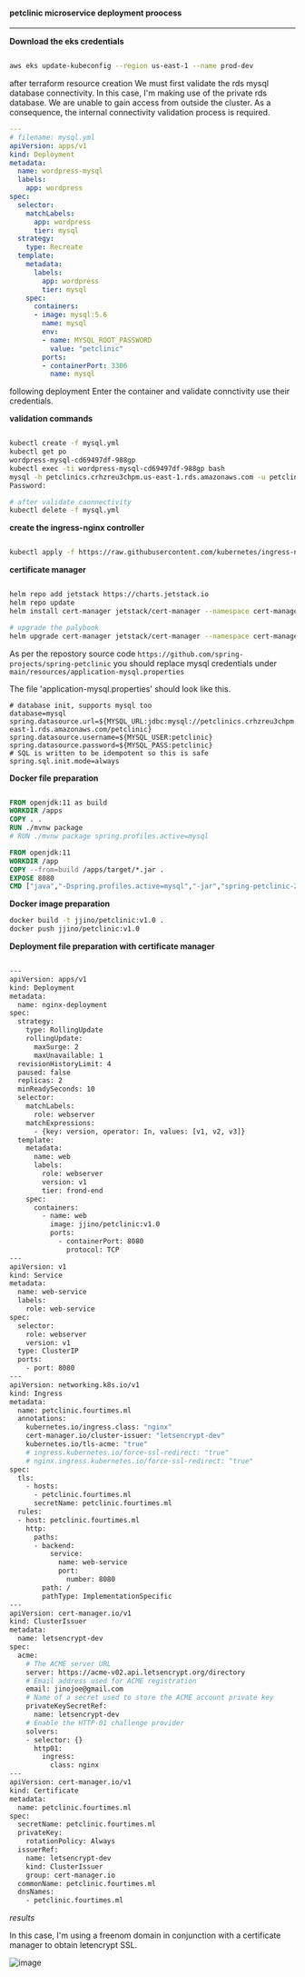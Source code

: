 #### petclinic microservice  deployment proocess
---

**Download the eks credentials**

```bash

aws eks update-kubeconfig --region us-east-1 --name prod-dev

```

after terraform resource creation We must first validate the rds mysql database connectivity. In this case, I'm making use of the private rds database. We are unable to gain access from outside the cluster. As a consequence, the internal connectivity validation process is required.

```yaml
---
# filename: mysql.yml
apiVersion: apps/v1
kind: Deployment
metadata:
  name: wordpress-mysql
  labels:
    app: wordpress
spec:
  selector:
    matchLabels:
      app: wordpress
      tier: mysql
  strategy:
    type: Recreate
  template:
    metadata:
      labels:
        app: wordpress
        tier: mysql
    spec:
      containers:
      - image: mysql:5.6
        name: mysql
        env:
        - name: MYSQL_ROOT_PASSWORD
          value: "petclinic"
        ports:
        - containerPort: 3306
          name: mysql

```

following deployment Enter the container and validate connctivity use  their credentials.

**validation commands**

```bash

kubectl create -f mysql.yml
kubectl get po
wordpress-mysql-cd69497df-988gp
kubectl exec -ti wordpress-mysql-cd69497df-988gp bash
mysql -h petclinics.crhzreu3chpm.us-east-1.rds.amazonaws.com -u petclinic -p
Password: 

# after validate caonnectivity
kubectl delete -f mysql.yml
```

**create the ingress-nginx controller**

```bash

kubectl apply -f https://raw.githubusercontent.com/kubernetes/ingress-nginx/controller-v1.2.0/deploy/static/provider/aws/deploy.yaml

```

**certificate manager**

```bash

helm repo add jetstack https://charts.jetstack.io
helm repo update
helm install cert-manager jetstack/cert-manager --namespace cert-manager --create-namespace --set installCRDs=true

# upgrade the palybook
helm upgrade cert-manager jetstack/cert-manager --namespace cert-manager --set installCRDs=true

```

As per the repostory source code `https://github.com/spring-projects/spring-petclinic` you should replace mysql credentials under `main/resources/application-mysql.properties` 

The file 'application-mysql.properties' should look like this.

```properties
# database init, supports mysql too
database=mysql
spring.datasource.url=${MYSQL_URL:jdbc:mysql://petclinics.crhzreu3chpm.us-east-1.rds.amazonaws.com/petclinic}
spring.datasource.username=${MYSQL_USER:petclinic}
spring.datasource.password=${MYSQL_PASS:petclinic}
# SQL is written to be idempotent so this is safe
spring.sql.init.mode=always

```


**Docker file preparation**

```Dockerfile

FROM openjdk:11 as build
WORKDIR /apps
COPY . .
RUN ./mvnw package
# RUN ./mvnw package spring.profiles.active=mysql

FROM openjdk:11
WORKDIR /app
COPY --from=build /apps/target/*.jar .
EXPOSE 8080
CMD ["java","-Dspring.profiles.active=mysql","-jar","spring-petclinic-2.7.0-SNAPSHOT.jar"]

```

**Docker image preparation**

```bash
docker build -t jjino/petclinic:v1.0 .
docker push jjino/petclinic:v1.0

```

**Deployment file preparation with certificate manager**

```bash

---
apiVersion: apps/v1
kind: Deployment
metadata:
  name: nginx-deployment
spec:
  strategy:
    type: RollingUpdate
    rollingUpdate:
      maxSurge: 2
      maxUnavailable: 1
  revisionHistoryLimit: 4
  paused: false
  replicas: 2
  minReadySeconds: 10
  selector:
    matchLabels:
      role: webserver
    matchExpressions:
      - {key: version, operator: In, values: [v1, v2, v3]}
  template:
    metadata:
      name: web
      labels:
        role: webserver
        version: v1
        tier: frond-end
    spec:
      containers:
        - name: web
          image: jjino/petclinic:v1.0
          ports:
            - containerPort: 8080
              protocol: TCP
---
apiVersion: v1
kind: Service
metadata:
  name: web-service
  labels:
    role: web-service
spec:
  selector:
    role: webserver
    version: v1
  type: ClusterIP
  ports:
    - port: 8080
---
apiVersion: networking.k8s.io/v1
kind: Ingress
metadata:
  name: petclinic.fourtimes.ml
  annotations:
    kubernetes.io/ingress.class: "nginx"
    cert-manager.io/cluster-issuer: "letsencrypt-dev"
    kubernetes.io/tls-acme: "true"
    # ingress.kubernetes.io/force-ssl-redirect: "true"
    # nginx.ingress.kubernetes.io/force-ssl-redirect: "true"
spec:
  tls:
    - hosts:
      - petclinic.fourtimes.ml
      secretName: petclinic.fourtimes.ml
  rules:
  - host: petclinic.fourtimes.ml
    http:
      paths:
      - backend:
          service:
            name: web-service
            port:
              number: 8080
        path: /
        pathType: ImplementationSpecific
---
apiVersion: cert-manager.io/v1
kind: ClusterIssuer
metadata:
  name: letsencrypt-dev
spec:
  acme:
    # The ACME server URL
    server: https://acme-v02.api.letsencrypt.org/directory
    # Email address used for ACME registration
    email: jinojoe@gmail.com
    # Name of a secret used to store the ACME account private key
    privateKeySecretRef:
      name: letsencrypt-dev
    # Enable the HTTP-01 challenge provider
    solvers:
    - selector: {}
      http01:
        ingress:
          class: nginx
---
apiVersion: cert-manager.io/v1
kind: Certificate
metadata:
  name: petclinic.fourtimes.ml
spec:
  secretName: petclinic.fourtimes.ml
  privateKey:
    rotationPolicy: Always
  issuerRef:
    name: letsencrypt-dev
    kind: ClusterIssuer
    group: cert-manager.io
  commonName: petclinic.fourtimes.ml
  dnsNames:
    - petclinic.fourtimes.ml

```

_results_

In this case, I'm using a freenom domain in conjunction with a certificate manager to obtain letencrypt SSL.

![image](https://user-images.githubusercontent.com/61459314/171373685-c32f5c87-1c12-4b90-aa2b-710024a794f6.png)
